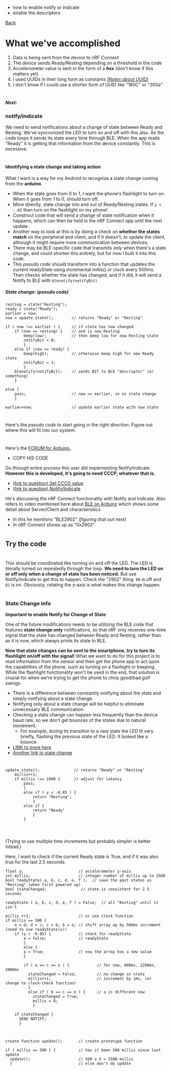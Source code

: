 - how to enable notify or indicate
- enable the descriptors

[Back](activity.md)

# What we've accomplished

1. Data is being sent from the device to nRF Connect
2. The device sends Ready/Resting depending on a threshold in the code
3. Accelerometer value is sent in the form of a **_hex_** (don't know if this matters yet)
4. I used UUIDs in their long form as constants [_(Notes about UUID)_](activity.md#notes-about-uuid)
5. I don't know if I could use a shorter form of UUID like "180C" or "300a"

#
##### Next:


### notify/indicate

We need to send notifications about a change of state between Ready and Resting.
We've syncronized the LED to turn on and off with this also.
As the code loops it sends its state every time through BLE. 
When the app reads "Ready" it is getting that information from the device constantly.
This is excessive. 


#


#### Identifying a state change and taking action
What I want is a way for my Android to recognize a state change coming from the **arduino**. 
- When the state goes from 0 to 1, I want the phone's flashlight to turn on. When it goes from 1 to 0, should turn off.
- More directly, state change into and out of Ready/Resting states. If `y < -.85` then turn on the flashlight on my phone!
- Construct code that will send a change of state notification when it happens, which can then be held in the nRF Connect app until the next update.
- Another way to look at this is by doing a check on **whether the states match** on the peripheral and client, and if it doesn't, to update the client, although it might require more communication between devices.
- There may be BLE-specific code that transmits _only_ when there's a state change, and could shorten this entirely, but for now I built it into this code. 
- This _pseudo code_ should transform into a function that updates the current readyState using incremental millis() or clock every 500ms. Then checks whether the state has changed, and if it did, it will send a Notify to BLE with `blenotify(notifyBit)`

##### State change: (pseudo code)
```
resting = state("Resting");
ready = state("Ready");
earlier = now;
now = update.state();        // returns "Ready" or "Resting"

if ( now !== earlier ) {     // if state has now changed
    if (now == resting) {    // and is now Resting
        beep(low);           // then beep low for new Resting state
        notifyBit = 0;
        }
    else if (now == ready) {
        beep(high);          // otherwise beep high for new Ready state
        notifyBit = 1;
        }
    blenotify(notifyBit);    // sends BIT to BLE "descriptor" (or something)
    }

else {
    pass;                    // now == earlier, so no state change
    }

earlier=now;                 // update earlier state with now state

```
#











Here's the _pseudo code_ to start going in the right direction. Figure out where this will fit into our system.










#
Here's the [FORUM for Arduino.](https://forum.arduino.cc/c/using-arduino/programming-questions/20)
- COPY HIS CODE

Go through entire process this user did implementing Notify/Indicate. **However this is developed, it's going to need CCCP, whatever that is.** 
- [(link to question) Set CCCD value](https://forum.arduino.cc/t/feature-request-option-to-set-cccd-value/919852)
- [(link to question) Notify/Indicate](https://forum.arduino.cc/t/notifications-and-indications-disabled-nrf-connect/915757)

He's discussing the nRF Connect functionality with Notify and Indicate. Also refers to video mentioned here about [BLE on Arduino](https://youtu.be/osneajf7Xkg) which shows some detail about Server/Client and characteristics
  - In this he mentions "BLE2902" _(figuring that out next)_ 
  - In nRF Connect shows up as "0x2902"

#
## Try the code

#

This should be coordinated like turning on and off the LED. 
The LED is literally turned on repeatedly through the loop. 
**We need to turn the LED on or off only when a change of state has been noticed.**
But use Notify/Indicate to get this to happen. 
Check the "2902" thing. `00` is off and `01` is on.
Obviously, rotating the y-axis is what makes this change happen.



#

### State Change info

**Important to enable Notify for Change of State**

One of the future modifications needs to be utilizing the BLE code that features **state change only** notifications, so that nRF only receives one-time signal that the state has changed between Ready and Resting, rather than as it is now, which always prints its state to BLE. 

**Now that state changes can be sent to the smartphone, try to turn its flashlight on/off with the signal!**
What we want to do for this project is to read information from the sensor and then get the phone app to act upon the capabilities of the phone, such as turning on a flashight or beeping. 
While the flashlight functionality won't be used in the end, that solution is crucial for when we're trying to get the phone to chirp good/bad golf swings. 
- There is a difference between constantly notifying about the state and simply notifying about a state change.
- Notifying only about a state change will be helpful to eliminate unnecessary BLE communication. 
- Checking a state change can happen less frequently than the device baud rate, so we don't get bounces of the states due to natural movement. 
  - For example, during its transition to a new state the LED lit very briefly, flashing the previous state of the LED. It looked like a bounce.
- [LINK to more here](activity.md#state-change-reference-in-here) 
- [Another link to state change](activity.md#state-change)

#


#








```
update.state();               // returns "Ready" or "Resting"
    millis++1;
    if millis !== 1000 {      // adjust for latency
        pass;
        }
        else if ( y < -0.85 ) {
            return "Resting";
            }
        else if { 
            return "Ready"
            }
        }
      

```
#
#
#

#
#
#
(Trying to use multiple time increments but probably simpler is better intead.)

Here, I want to check if the current Ready state is True, and if it was also true for the last 2.5 seconds.
```
float y;                        // accelerometer y-axis
int millis;                     // integer number of millis up to 2500
bool readyState( a, b, c, d, e, f );  // save the past states as "Resting" (when first powered up)
bool stateChanged;               // state is consistent for 2.5 seconds

readyState ( a, b, c, d, e, f ) = False;  // all "Resting" until it isn't

millis ++1;                     // or use clock function
if millis == 500 {
    e = d; d = c; c = b; b = a; // shift array up by 500ms increment (need to use readyState(x))
    if (y < -0.85) {            // check for readyState
        a = False;              // readyState
        }
        else { 
        a = True;               // now the array has a new value
        }

        if ( a == c == e ) {            // for now, 800ms, 1200ms, 2000ms
          stateChanged = False;         // no change in state
          millis++1;                    // increment by 1ms, (or change to clock-check function)
          }
          else if ( b == c == e ) {     // a is different now
            stateChanged = True;
            millis = 0;
            }

    if stateChanged {
      SEND NOTIFY;
      }



create function update();       // create prototype function
  
if ( millis == 500 ) {          // has it been 500 millis since last update
  update();                     // 500 x 5 = 2500 millis
  }                             // else don't do update

```

#
#
#

#
#
#
